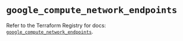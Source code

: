 # `google_compute_network_endpoints`

Refer to the Terraform Registry for docs: [`google_compute_network_endpoints`](https://registry.terraform.io/providers/hashicorp/google/6.26.0/docs/resources/compute_network_endpoints).
